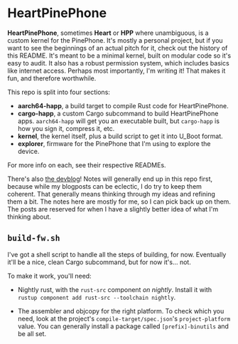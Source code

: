 # HeartPinePhone

**HeartPinePhone**, sometimes **Heart** or **HPP** where unambiguous, is a custom kernel for the PinePhone.
It's mostly a personal project, but if you want to see the beginnings of an actual pitch for it, check out the history of this README.
It's meant to be a minimal kernel, built on modular code so it's easy to audit.
It also has a robust permission system, which includes basics like internet access.
Perhaps most importantly, I'm writing it!
That makes it fun, and therefore worthwhile.

This repo is split into four sections:

- **aarch64-happ**, a build target to compile Rust code for HeartPinePhone.
- **cargo-happ**, a custom Cargo subcommand to build HeartPinePhone apps.
  `aarch64-happ` will get you an executable built, but `cargo-happ` is how you sign it, compress it, etc.
- **kernel**, the kernel itself, plus a build script to get it into U_Boot format.
- **explorer**, firmware for the PinePhone that I'm using to explore the device.

For more info on each, see their respective READMEs.

There's also [the devblog]!
Notes will generally end up in this repo first, because while my blogposts can be eclectic, I do try to keep them coherent.
That generally means thinking through my ideas and refining them a bit.
The notes here are mostly for me, so I can pick back up on them.
The posts are reserved for when I have a slightly better idea of what I'm thinking about.

## `build-fw.sh`

I've got a shell script to handle all the steps of building, for now.
Eventually it'll be a nice, clean Cargo subcommand, but for now it's... not.

To make it work, you'll need:

- Nightly rust, with the `rust-src` component _on nightly_.
  Install it with `rustup component add rust-src --toolchain nightly`.
- The assembler and objcopy for the right platform.
  To check which you need, look at the project's `compile-target/spec.json`'s `project-platform` value.
  You can generally install a package called `[prefix]-binutils` and be all set.

  [the devblog]: https://redfennec.dev/hpp
